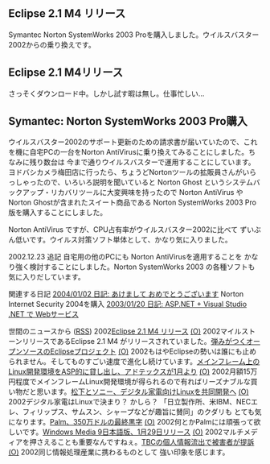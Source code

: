 ## Eclipse 2.1 M4 リリース

Symantec Norton SystemWorks 2003 Proを購入しました。ウイルスバスター2002からの乗り換えです。






## Eclipse 2.1 M4リリース


さっそくダウンロード中。しかし試す暇は無し。仕事忙しい…

## Symantec: Norton SystemWorks 2003 Pro購入


ウイルスバスター2002のサポート更新のための請求書が届いていたので、これを機に自宅PCの一台をNorton
AntiVirusに乗り換えてみることにしました。ちなみに残り数台は 今まで通りウイルスバスターで運用することにしています。ヨドバシカメラ梅田店に行ったら、ちょうどNortonツールの拡販員さんがいらっしゃったので、いろいろ説明を聞いていると
Norton Ghost というシステムバックアップ・リカバリツールに大変興味を持ったので
Norton AntiVirus や Norton Ghostが含まれたスイート商品である Norton SystemWorks
2003 Pro版を購入することにしました。

Norton AntiVirus ですが、CPU占有率がウイルスバスター2002に比べて ずいぶん低いです。ウイルス対策ソフト単体として、かなり気に入りました。

2002.12.23 追記 自宅用の他のPCにも Norton AntiVirusを適用することを かなり強く検討することにしました。Norton
SystemWorks 2003 の各種ソフトも気に入りだしています。

関連する日記
[2004/01/02 日記: あけまして おめでとうございます](../2004/ig040102.html)
  Norton Internet Security 2004を購入
  [2003/01/20 日記: ASP.NET + Visual Studio .NET で Webサービス](../2003/ig030120.html)





世間のニュースから ([RSS](ig021220-news.xml)) 2002[Eclipse 2.1 M4 リリース](http://eclipse.org/) [(O)](http://eclipse.org/) 2002マイルストーンリリースであるEclipse 2.1 M4 がリリースされていました。[弾みがつくオープンソースのEclipseプロジェクト](http://www.zdnet.co.jp/enterprise/0212/17/epn01.html) [(O)](http://www.zdnet.co.jp/enterprise/0212/17/epn01.html) 2002もはやEclipseの勢いは誰にも止められません。そしてものすごい速度で進化し続けています。[メインフレーム上のLinux開発環境をASP的に貸し出し、アドテックスが1月より](http://www.zdnet.co.jp/enterprise/0212/18/epn22.html) [(O)](http://www.zdnet.co.jp/enterprise/0212/18/epn22.html) 2002月額15万円程度でメインフレームLinux開発環境が得られるので有ればリーズナブルな買い物だと思います。[松下とソニー、デジタル家電向けLinuxを共同開発へ](http://www.zdnet.co.jp/news/0212/18/njbt_03.html) [(O)](http://www.zdnet.co.jp/news/0212/18/njbt_03.html) 2002デジタル家電はLinuxで決まり？ かしら？ 「日立製作所、米IBM、NECエレ、フィリップス、サムスン、シャープなどが趣旨に賛同」のクダリも とても気になります。[Palm、350万ドルの最終黒字](http://www.zdnet.co.jp/news/0212/19/nebt_07.html) [(O)](http://www.zdnet.co.jp/news/0212/19/nebt_07.html) 2002何とかPalmには頑張って欲しいです。[Windows Media 9日本語版、1月29日リリース](http://www.zdnet.co.jp/news/0212/19/njbt_01.html) [(O)](http://www.zdnet.co.jp/news/0212/19/njbt_01.html) 2002マルチメディアを押さえることも重要なんですねぇ。[TBCの個人情報流出で被害者が提訴](http://www.zdnet.co.jp/news/0212/19/njbt_05.html) [(O)](http://www.zdnet.co.jp/news/0212/19/njbt_05.html) 2002同じ情報処理産業に携わるものとして 強い印象を感じます。